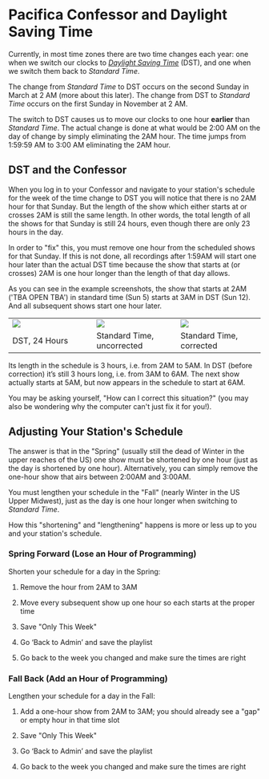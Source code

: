<!--
---
	title: Pacifica Confessor and Daylight Savings Time
	author: David Klann <dklann@broadcasttool.com>
	date: Wed Feb 22 12:03:37 PM CST 2023
---
-->
<!-- Create formatted output with one of these commands:
	pandoc --toc --standalone --self-contained -f markdown -t html -o DST.html DST.md
	pandoc --toc --standalone --self-contained -f markdown -t latex -o DST.pdf DST.md
-->
# Pacifica Confessor and Daylight Saving Time #

Currently, in most time zones there are two time changes each year: one when we
switch our clocks to
_[Daylight Saving Time](https://en.wikipedia.org/wiki/Daylight_saving_time)_
(DST), and one when we switch them back to _Standard Time_.

The change from _Standard Time_ to DST occurs on the second Sunday in March at 2
AM (more about this later). The change from DST to _Standard Time_ occurs on the
first Sunday in November at 2 AM.

The switch to DST causes us to move our clocks to one hour **earlier** than _Standard
Time_. The actual change is done at what would be 2:00 AM on the day of change by
simply eliminating the 2AM hour. The time jumps from 1:59:59 AM to 3:00 AM
eliminating the 2AM hour.

<!--toc-->

## DST and the Confessor ##

When you log in to your Confessor and navigate to your station's schedule for
the week of the time change to DST you will notice that there is no 2AM hour for
that Sunday. But the length of the show which either starts at or crosses 2AM is
still the same length. In other words, the total length of all the shows for
that Sunday is still 24 hours, even though there are only 23 hours in the day.

In order to "fix" this, you must remove one hour from the scheduled shows for
that Sunday. If this is not done, all recordings after 1:59AM will start one
hour later than the actual DST time because the show that starts at (or crosses)
2AM is one hour longer than the length of that day allows.

As you can see in the example screenshots, the show that starts at 2AM ('TBA
OPEN TBA') in standard time (Sun 5) starts at 3AM in DST (Sun 12). And all
subsequent shows start one hour later.

<table>
 <tr>
  <td width="30%"><img src="../../images/ScreenShot_2023-02-21_at_9.24.46_AM.png" /></td>
  <td width="30%"><img src="../../images/ScreenShot_2023-02-21_at_9.25.35_AM.png" /></td>
  <td width="30%"><img src="../../images/ScreenShot_2023-02-21_at_9.45.08_AM.png" /></td>
 </tr>
 <tr>
  <td>DST, 24 Hours</td>
  <td>Standard Time, uncorrected</td>
  <td>Standard Time, corrected</td>
 </tr>
</table>

Its length in the schedule is 3 hours, i.e. from 2AM to 5AM. In DST (before
correction) it’s still 3 hours long, i.e. from 3AM to 6AM. The next show
actually starts at 5AM, but now appears in the schedule to start at 6AM.

You may be asking yourself, "How can I correct this situation?" (you may also be
wondering why the computer can't just fix it for you!).

## Adjusting Your Station's Schedule ##

The answer is that in the "Spring" (usually still the dead of Winter in the
upper reaches of the US) one show must be shortened by one hour (just as the day
is shortened by one hour). Alternatively, you can simply remove the one-hour
show that airs between 2:00AM and 3:00AM.

You must lengthen your schedule in the "Fall" (nearly Winter in the US Upper
Midwest), just as the day is one hour longer when switching to _Standard Time_.

How this "shortening" and "lengthening" happens is more or less up to you and
your station's schedule.

### Spring Forward (Lose an Hour of Programming) ###

Shorten your schedule for a day in the Spring:

  1. Remove the hour from 2AM to 3AM

  1. Move every subsequent show up one hour so each starts at the proper time

  1. Save "Only This Week"

  1. Go ‘Back to Admin’ and save the playlist

  1. Go back to the week you changed and make sure the times are right

### Fall Back (Add an Hour of Programming) ###

Lengthen your schedule for a day in the Fall:

  1. Add a one-hour show from 2AM to 3AM; you should already see a "gap" or
     empty hour in that time slot

  1. Save "Only This Week"

  1. Go ‘Back to Admin’ and save the playlist

  1. Go back to the week you changed and make sure the times are right

